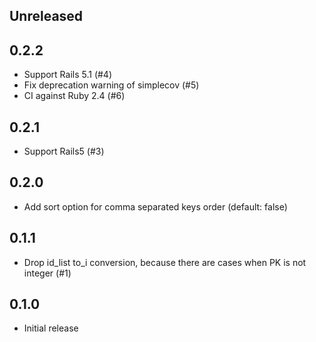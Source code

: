 ## Unreleased

## 0.2.2

- Support Rails 5.1 (#4)
- Fix deprecation warning of simplecov (#5)
- CI against Ruby 2.4 (#6)

## 0.2.1

- Support Rails5 (#3)

## 0.2.0

- Add sort option for comma separated keys order (default: false)

## 0.1.1

- Drop id_list to_i conversion, because there are cases when PK is not integer (#1)

## 0.1.0

- Initial release
